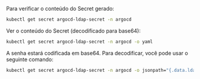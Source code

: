 Para verificar o conteúdo do Secret gerado:

```bash
kubectl get secret argocd-ldap-secret -n argocd
```

Ver o conteúdo do Secret (decodificado para base64):

```bash
kubectl get secret argocd-ldap-secret -n argocd -o yaml
```

A senha estará codificada em base64. Para decodificar, você pode usar o seguinte comando:

```bash
kubectl get secret argocd-ldap-secret -n argocd -o jsonpath="{.data.ldap\.bindPW}" | base64 --decode
```
